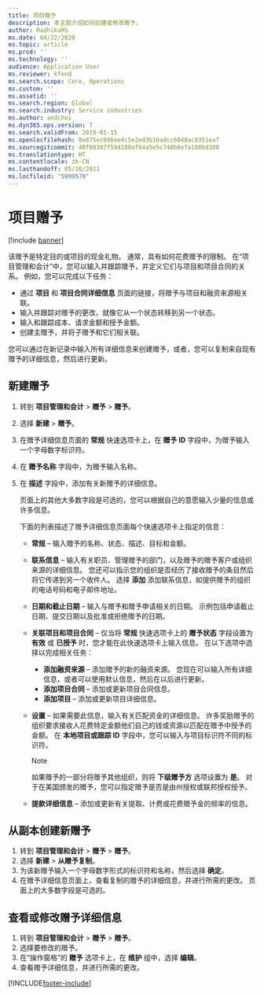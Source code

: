 ```yaml
---
title: 项目赠予
description: 本主题介绍如何创建或修改赠予。
author: RadhikaRS
ms.date: 04/22/2020
ms.topic: article
ms.prod: ''
ms.technology: ''
audience: Application User
ms.reviewer: kfend
ms.search.scope: Core, Operations
ms.custom: ''
ms.assetid: ''
ms.search.region: Global
ms.search.industry: Service industries
ms.author: andchoi
ms.dyn365.ops.version: 7
ms.search.validFrom: 2019-01-15
ms.openlocfilehash: 8e875ec086ee4c5e2ed3b16adcc6048ac8351ea7
ms.sourcegitcommit: 40f68387f594180af64a5e5c748b6efa188bd300
ms.translationtype: HT
ms.contentlocale: zh-CN
ms.lasthandoff: 05/10/2021
ms.locfileid: "5999570"
---
```

# <a name="project-grants"></a>项目赠予

[!include [banner](../includes/banner.md)]

该赠予是特定目的或项目的现金礼物。 通常，具有如何花费赠予的限制。 在“项目管理和会计”中，您可以输入并跟踪赠予，并定义它们与项目和项目合同的关系。 例如，您可以完成以下任务：

- 通过 **项目** 和 **项目合同详细信息** 页面的链接，将赠予与项目和融资来源相关联。
- 输入并跟踪对赠予的更改，就像它从一个状态转移到另一个状态。
- 输入和跟踪成本、请求金额和授予金额。
- 创建主赠予，并将子赠予和它们相关联。

您可以通过在新记录中输入所有详细信息来创建赠予，或者，您可以复制来自现有赠予的详细信息，然后进行更新。

## <a name="create-a-new-grant"></a>新建赠予

1. 转到 **项目管理和会计** \> **赠予** \> **赠予**。
2. 选择 **新建** \> **赠予**。
3. 在赠予详细信息页面的 **常规** 快速选项卡上，在 **赠予 ID** 字段中，为赠予输入一个字母数字标识符。
4. 在 **赠予名称** 字段中，为赠予输入名称。
5. 在 **描述** 字段中，添加有关新赠予的详细信息。

    页面上的其他大多数字段是可选的，您可以根据自己的意愿输入少量的信息或许多信息。

    下面的列表描述了赠予详细信息页面每个快速选项卡上指定的信息：

    - **常规** – 输入赠予的名称、状态、描述、目标和金额。
    - **联系信息** – 输入有关职员、管理赠予的部门，以及赠予的赠予客户或组织来源的详细信息。 您还可以指示您的组织是否经历了接收赠予的条目然后将它传递到另一个收件人。 选择 **添加** 添加联系信息，如提供赠予的组织的电话号码和电子邮件地址。
    - **日期和截止日期** – 输入与赠予和赠予申请相关的日期。 示例包括申请截止日期、提交日期以及批准或拒绝赠予的日期。
    - **关联项目和项目合同** – 仅当将 **常规** 快速选项卡上的 **赠予状态** 字段设置为 **有效** 或 **已授予** 时，您才能在此快速选项卡上输入信息。 在以下选项中选择以完成相关任务：

        - **添加融资来源** – 添加赠予的新的融资来源。 您现在可以输入所有详细信息，或者可以使用默认信息，然后在以后进行更新。
        - **添加项目合同** – 添加或更新项目合同信息。
        - **添加项目** – 添加或更新项目详细信息。

    - **设置** – 如果需要此信息，输入有关匹配资金的详细信息。 许多奖励赠予的组织要求接收人花费特定金额他们自己的钱或资源以匹配在赠予中授予的金额。 在 **本地项目或跟踪 ID** 字段中，您可以输入与项目标识符不同的标识符。

        > [!NOTE]
        > 如果赠予的一部分将赠予其他组织，则将 **下级赠予方** 选项设置为 **是**。 对于在美国颁发的赠予，您可以指定赠予是否是由州授权或联邦授权授予。

    - **提款详细信息** – 添加或更新有关提取、计费或花费赠予金的频率的信息。

## <a name="create-a-new-grant-from-a-copy"></a>从副本创建新赠予

1. 转到 **项目管理和会计** \> **赠予** \> **赠予**。
2. 选择 **新建** \> **从赠予复制**。
3. 为该新赠予输入一个字母数字形式的标识符和名称，然后选择 **确定**。
4. 在赠予详细信息页面上，查看复制的赠予的详细信息，并进行所需的更改。 页面上的大多数字段是可选的。

## <a name="view-or-modify-grant-details"></a>查看或修改赠予详细信息

1. 转到 **项目管理和会计** \> **赠予** \> **赠予**。
2. 选择要修改的赠予。
3. 在“操作窗格”的 **赠予** 选项卡上，在 **维护** 组中，选择 **编辑**。
4. 查看赠予详细信息，并进行所需的更改。


[!INCLUDE[footer-include](../includes/footer-banner.md)]